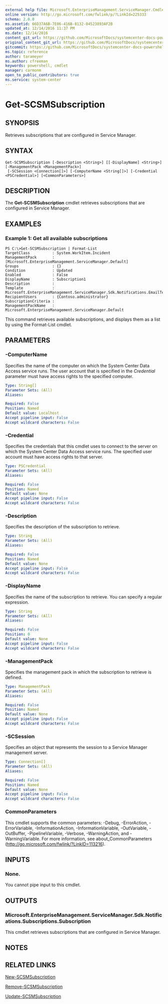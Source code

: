 ```yaml
---
external help file: Microsoft.EnterpriseManagement.ServiceManager.Cmdlets.dll-Help.xml
online version: http://go.microsoft.com/fwlink/p/?LinkId=225333
schema: 2.0.0
ms.assetid: 66D37A6B-7E06-416B-8132-04523893AF2B
updated_at: 12/14/2016 11:37 PM
ms.date: 12/14/2016
content_git_url: https://github.com/MicrosoftDocs/systemcenter-docs-powershell/blob/master/systemcenter-cmdlets/SystemCenter2016/ServiceManager/Get-SCSMSubscription.md
original_content_git_url: https://github.com/MicrosoftDocs/systemcenter-docs-powershell/blob/master/systemcenter-cmdlets/SystemCenter2016/ServiceManager/Get-SCSMSubscription.md
gitcommit: https://github.com/MicrosoftDocs/systemcenter-docs-powershell/blob/ddd0fefc9adaabb9394eb6c21b33370913d1830d/systemcenter-cmdlets/SystemCenter2016/ServiceManager/Get-SCSMSubscription.md
ms.topic: reference
author: tarameyer
ms.author: cfreeman
keywords: powershell, cmdlet
manager: carmonm
open_to_public_contributors: true
ms.service: system-center
---
```


# Get-SCSMSubscription

## SYNOPSIS
Retrieves subscriptions that are configured in Service Manager.

## SYNTAX

```
Get-SCSMSubscription [-Description <String>] [[-DisplayName] <String>] [-ManagementPack <ManagementPack>]
 [-SCSession <Connection[]>] [-ComputerName <String[]>] [-Credential <PSCredential>] [<CommonParameters>]
```

## DESCRIPTION
The **Get-SCSMSubscription** cmdlet retrieves subscriptions that are configured in Service Manager.

## EXAMPLES

### Example 1: Get all available subscriptions
```
PS C:\>Get-SCSMSubscription | Format-List
TargetClass          : System.WorkItem.Incident
ManagementPack       : [Microsoft.EnterpriseManagement.ServiceManager.Default] 
Groups               : {}
Condition            : Updated
Enabled              : False
DisplayName          : Subscription1
Description          : 
Template             : 
Microsoft.EnterpriseManagement.ServiceManager.Sdk.Notifications.EmailTemplate
RecipientUsers       : {Contoso.administrator}
SubscriptionCriteria : 
ManagementPackName   : Microsoft.EnterpriseManagement.ServiceManager.Default
```

This command retrieves available subscriptions, and displays them as a list by using the Format-List cmdlet.

## PARAMETERS

### -ComputerName
Specifies the name of the computer on which the System Center Data Access service runs.
The user account that is specified in the *Credential* parameter must have access rights to the specified computer.

```yaml
Type: String[]
Parameter Sets: (All)
Aliases: 

Required: False
Position: Named
Default value: Localhost
Accept pipeline input: False
Accept wildcard characters: False
```

### -Credential
Specifies the credentials that this cmdlet uses to connect to the server on which the System Center Data Access service runs.
The specified user account must have access rights to that server.

```yaml
Type: PSCredential
Parameter Sets: (All)
Aliases: 

Required: False
Position: Named
Default value: None
Accept pipeline input: False
Accept wildcard characters: False
```

### -Description
Specifies the description of the subscription to retrieve.

```yaml
Type: String
Parameter Sets: (All)
Aliases: 

Required: False
Position: Named
Default value: None
Accept pipeline input: False
Accept wildcard characters: False
```

### -DisplayName
Specifies the name of the subscription to retrieve.
You can specify a regular expression.

```yaml
Type: String
Parameter Sets: (All)
Aliases: 

Required: False
Position: 0
Default value: None
Accept pipeline input: False
Accept wildcard characters: False
```

### -ManagementPack
Specifies the management pack in which the subscription to retrieve is defined.

```yaml
Type: ManagementPack
Parameter Sets: (All)
Aliases: 

Required: False
Position: Named
Default value: None
Accept pipeline input: False
Accept wildcard characters: False
```

### -SCSession
Specifies an object that represents the session to a Service Manager management server.

```yaml
Type: Connection[]
Parameter Sets: (All)
Aliases: 

Required: False
Position: Named
Default value: None
Accept pipeline input: False
Accept wildcard characters: False
```

### CommonParameters
This cmdlet supports the common parameters: -Debug, -ErrorAction, -ErrorVariable, -InformationAction, -InformationVariable, -OutVariable, -OutBuffer, -PipelineVariable, -Verbose, -WarningAction, and -WarningVariable. For more information, see about_CommonParameters (http://go.microsoft.com/fwlink/?LinkID=113216).

## INPUTS

### None.
You cannot pipe input to this cmdlet.

## OUTPUTS

### Microsoft.EnterpriseManagement.ServiceManager.Sdk.Notifications.Subscriptions.Subscription
This cmdlet retrieves subscriptions that are configured in Service Manager.

## NOTES

## RELATED LINKS

[New-SCSMSubscription](xref:SystemCenter2016/ServiceManager/New-SCSMSubscription.md)

[Remove-SCSMSubscription](xref:SystemCenter2016/ServiceManager/Remove-SCSMSubscription.md)

[Update-SCSMSubscription](xref:SystemCenter2016/ServiceManager/Update-SCSMSubscription.md)

